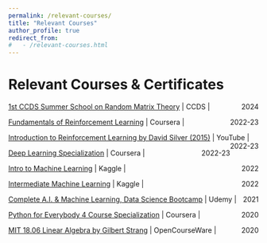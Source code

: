 ```yaml
---
permalink: /relevant-courses/
title: "Relevant Courses"
author_profile: true
redirect_from:
#   - /relevant-courses.html
---
```


# Relevant Courses & Certificates

[1st CCDS Summer School on Random Matrix Theory](https://ccds.ai/1st-ccds-summer-school-on-random-matrix-theory/) | CCDS | <span style="float: right;">2024</span>

[Fundamentals of Reinforcement Learning](https://www.coursera.org/learn/fundamentals-of-reinforcement-learning?specialization=reinforcement-learning) | Coursera | <span style="float: right;">2022-23</span>

[Introduction to Reinforcement Learning by David Silver (2015)](https://www.youtube.com/playlist?list=PLqYmG7hTraZDM-OYHWgPebj2MfCFzFObQ) | YouTube | <span style="float: right;">2022-23</span>

[Deep Learning Specialization](https://www.coursera.org/specializations/deep-learning) | Coursera | <span style="float: right;">2022-23</span>

[Intro to Machine Learning](https://www.kaggle.com/learn/certification/jahirsadikmonon/intro-to-machine-learning) | Kaggle | <span style="float: right;">2022</span>

[Intermediate Machine Learning](https://www.kaggle.com/learn/certification/jahirsadikmonon/intermediate-machine-learning) | Kaggle | <span style="float: right;">2022</span>

[Complete A.I. & Machine Learning, Data Science Bootcamp](https://www.udemy.com/course/complete-machine-learning-and-data-science-zero-to-mastery/?couponCode=ST8MT101424) | Udemy | <span style="float: right;">2021</span>

[Python for Everybody 4 Course Specialization](https://www.coursera.org/specializations/python) | Coursera | <span style="float: right;">2020</span>

[MIT 18.06 Linear Algebra by Gilbert Strang](https://web.mit.edu/18.06/www/) | OpenCourseWare | <span style="float: right;">2020</span>
